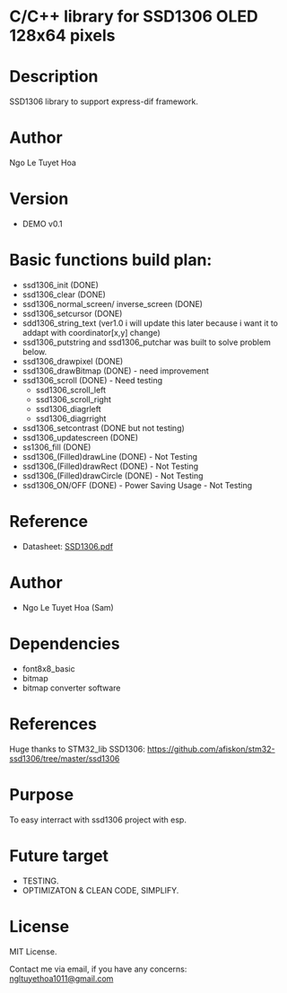# C/C++ library for SSD1306 OLED 128x64 pixels 

# Description
SSD1306 library to support express-dif framework.

# Author
Ngo Le Tuyet Hoa

# Version
- DEMO v0.1
# Basic functions build plan:
- ssd1306_init (DONE)
- ssd1306_clear (DONE)
- ssd1306_normal_screen/ inverse_screen (DONE)
- ssd1306_setcursor (DONE)
- sdd1306_string_text (ver1.0 i will update this later because i want it to addapt with coordinator[x,y] change)
- ssd1306_putstring and ssd1306_putchar was built to solve problem below.
- ssd1306_drawpixel (DONE)
- ssd1306_drawBitmap (DONE) - need improvement
- ssd1306_scroll (DONE) - Need testing
  + ssd1306_scroll_left
  + ssd1306_scroll_right
  + ssd1306_diagrleft
  + ssd1306_diagrright
- ssd1306_setcontrast (DONE but not testing)
- ssd1306_updatescreen (DONE)
- ss1306_fill (DONE)
- ssd1306_(Filled)drawLine (DONE) - Not Testing
- ssd1306_(Filled)drawRect (DONE) - Not Testing
- ssd1306_(Filled)drawCircle (DONE) - Not Testing
- ssd1306_ON/OFF (DONE) - Power Saving Usage - Not Testing

# Reference
  <ul> 
      <li>
        Datasheet: <a href = "https://cdn-shop.adafruit.com/datasheets/SSD1306.pdf">SSD1306.pdf </a>
      </li>
  </ul>
  
  # Author
  - Ngo Le Tuyet Hoa (Sam)
 # Dependencies
  - font8x8_basic
  - bitmap
  - bitmap converter software
 # References
 Huge thanks to STM32_lib SSD1306: https://github.com/afiskon/stm32-ssd1306/tree/master/ssd1306
 # Purpose
 To easy interract with ssd1306 project with esp.
# Future target
- TESTING. 
- OPTIMIZATON & CLEAN CODE, SIMPLIFY.
# License 
MIT License.

Contact me via email, if you have any concerns: ngltuyethoa1011@gmail.com
